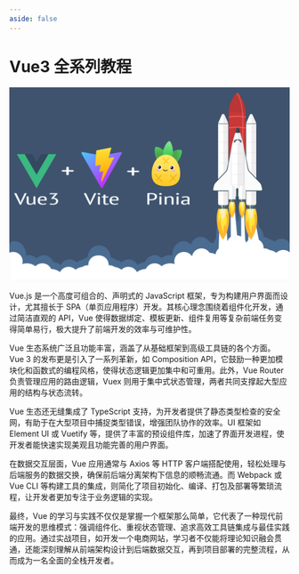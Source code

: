 ```yaml
---
aside: false
---
```


# Vue3 全系列教程

![vue3](/public/vue3.png)

Vue.js 是一个高度可组合的、声明式的 JavaScript 框架，专为构建用户界面而设计，尤其擅长于 SPA（单页应用程序）开发。其核心理念围绕着组件化开发，通过简洁直观的 API，Vue 使得数据绑定、模板更新、组件复用等复杂前端任务变得简单易行，极大提升了前端开发的效率与可维护性。

Vue 生态系统广泛且功能丰富，涵盖了从基础框架到高级工具链的各个方面。Vue 3 的发布更是引入了一系列革新，如 Composition API，它鼓励一种更加模块化和函数式的编程风格，使得状态逻辑更加集中和可重用。此外，Vue Router 负责管理应用的路由逻辑，Vuex 则用于集中式状态管理，两者共同支撑起大型应用的结构与状态流转。

Vue 生态还无缝集成了 TypeScript 支持，为开发者提供了静态类型检查的安全网，有助于在大型项目中捕捉类型错误，增强团队协作的效率。UI 框架如 Element UI 或 Vuetify 等，提供了丰富的预设组件库，加速了界面开发进程，使开发者能快速实现美观且功能完善的用户界面。

在数据交互层面，Vue 应用通常与 Axios 等 HTTP 客户端搭配使用，轻松处理与后端服务的数据交换，确保前后端分离架构下信息的顺畅流通。而 Webpack 或 Vue CLI 等构建工具的集成，则简化了项目初始化、编译、打包及部署等繁琐流程，让开发者更加专注于业务逻辑的实现。

最终，Vue 的学习与实践不仅仅是掌握一个框架那么简单，它代表了一种现代前端开发的思维模式：强调组件化、重视状态管理、追求高效工具链集成与最佳实践的应用。通过实战项目，如开发一个电商网站，学习者不仅能将理论知识融会贯通，还能深刻理解从前端架构设计到后端数据交互，再到项目部署的完整流程，从而成为一名全面的全栈开发者。
